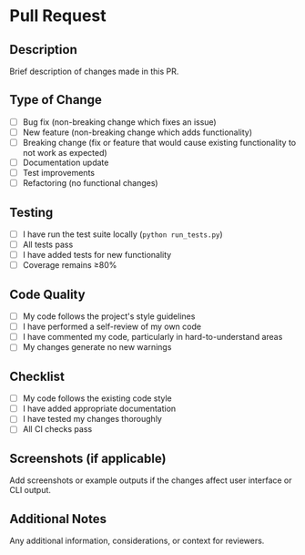 # Pull Request

## Description

Brief description of changes made in this PR.

## Type of Change

- [ ] Bug fix (non-breaking change which fixes an issue)
- [ ] New feature (non-breaking change which adds functionality)
- [ ] Breaking change (fix or feature that would cause existing functionality to not work as expected)
- [ ] Documentation update
- [ ] Test improvements
- [ ] Refactoring (no functional changes)

## Testing

- [ ] I have run the test suite locally (`python run_tests.py`)
- [ ] All tests pass
- [ ] I have added tests for new functionality
- [ ] Coverage remains ≥80%

## Code Quality

- [ ] My code follows the project's style guidelines
- [ ] I have performed a self-review of my own code
- [ ] I have commented my code, particularly in hard-to-understand areas
- [ ] My changes generate no new warnings

## Checklist

- [ ] My code follows the existing code style
- [ ] I have added appropriate documentation
- [ ] I have tested my changes thoroughly
- [ ] All CI checks pass

## Screenshots (if applicable)

Add screenshots or example outputs if the changes affect user interface or CLI output.

## Additional Notes

Any additional information, considerations, or context for reviewers.
